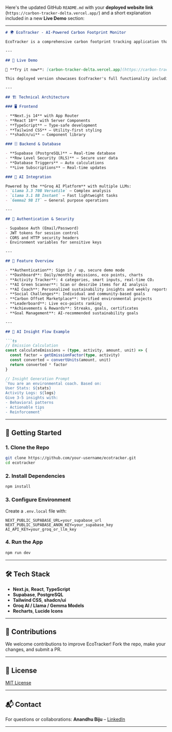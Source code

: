 Here's the updated GitHub `README.md` with your **deployed website link** (`https://carbon-tracker-delta.vercel.app/`) and a short explanation included in a new **Live Demo** section:

---

````md
# 🌍 EcoTracker - AI-Powered Carbon Footprint Monitor

EcoTracker is a comprehensive carbon footprint tracking application that combines AI-powered analysis, social features, and gamification to help users monitor and reduce their environmental impact. Built with modern web technologies and powered by advanced AI models, it provides accurate EPA-based carbon calculations and personalized sustainability insights.

---

## 🔗 Live Demo

🚀 **Try it now**: [carbon-tracker-delta.vercel.app](https://carbon-tracker-delta.vercel.app/)

This deployed version showcases EcoTracker's full functionality including AI-powered activity logging, dashboard visualizations, personalized insights, and carbon offset marketplace — all in a smooth, responsive interface. You can explore the app in **demo mode** or sign up for full access.

---

## 🏗️ Technical Architecture

### 🖥️ Frontend

- **Next.js 14** with App Router
- **React 18** with Server Components
- **TypeScript** – Type-safe development
- **Tailwind CSS** – Utility-first styling
- **shadcn/ui** – Component library

### 🗄️ Backend & Database

- **Supabase (PostgreSQL)** – Real-time database
- **Row Level Security (RLS)** – Secure user data
- **Database Triggers** – Auto calculations
- **Live Subscriptions** – Real-time updates

### 🤖 AI Integration

Powered by the **Groq AI Platform** with multiple LLMs:
- `Llama 3.3 70B Versatile` – Complex analysis
- `Llama 3.1 8B Instant` – Fast lightweight tasks
- `Gemma2 9B IT` – General purpose operations

---

## 🔐 Authentication & Security

- Supabase Auth (Email/Password)
- JWT tokens for session control
- CORS and HTTP security headers
- Environment variables for sensitive keys

---

## 📱 Feature Overview

- **Authentication**: Sign in / up, secure demo mode
- **Dashboard**: Daily/monthly emissions, eco points, charts
- **Activity Tracker**: 4 categories, smart inputs, real-time CO₂
- **AI Green Scanner**: Scan or describe items for AI analysis
- **AI Coach**: Personalized sustainability insights and weekly reports
- **Social Challenges**: Individual and community-based goals
- **Carbon Offset Marketplace**: Verified environmental projects
- **Leaderboard**: Live eco-points ranking
- **Achievements & Rewards**: Streaks, goals, certificates
- **Goal Management**: AI-recommended sustainability goals

---

## 🧠 AI Insight Flow Example

```ts
// Emission Calculation
const calculateEmissions = (type, activity, amount, unit) => {
  const factor = getEmissionFactor(type, activity)
  const converted = convertUnits(amount, unit)
  return converted * factor
}
````

```ts
// Insight Generation Prompt
`You are an environmental coach. Based on:
User Stats: ${stats}
Activity Logs: ${logs}
Give 3-5 insights with:
- Behavioral patterns
- Actionable tips
- Reinforcement`
```

---

## 🚀 Getting Started

### 1. Clone the Repo

```bash
git clone https://github.com/your-username/ecotracker.git
cd ecotracker
```

### 2. Install Dependencies

```bash
npm install
```

### 3. Configure Environment

Create a `.env.local` file with:

```env
NEXT_PUBLIC_SUPABASE_URL=your_supabase_url
NEXT_PUBLIC_SUPABASE_ANON_KEY=your_supabase_key
AI_API_KEY=your_groq_or_llm_key
```

### 4. Run the App

```bash
npm run dev
```

---

## 🛠️ Tech Stack

* **Next.js**, **React**, **TypeScript**
* **Supabase**, **PostgreSQL**
* **Tailwind CSS**, **shadcn/ui**
* **Groq AI / Llama / Gemma Models**
* **Recharts**, **Lucide Icons**

---

## 🙌 Contributions

We welcome contributions to improve EcoTracker! Fork the repo, make your changes, and submit a PR.

---

## 📄 License

[MIT License](LICENSE)

---

## 📬 Contact

For questions or collaborations:
**Anandhu Biju** – [LinkedIn](https://www.linkedin.com/in/anandhubiju)

---

```

